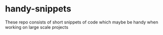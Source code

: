 # handy-snippets
These repo consists of short snippets of code which maybe be handy when working on large scale projects

